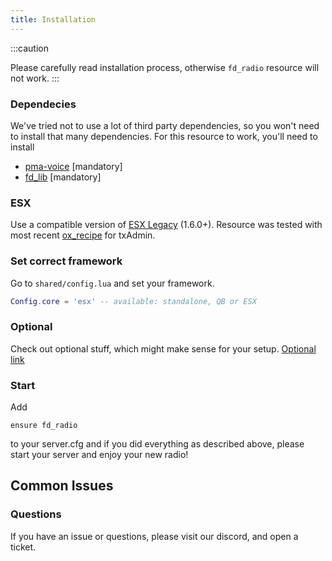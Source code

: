 ```yaml
---
title: Installation
---
```


:::caution

Please carefully read installation process, otherwise `fd_radio` resource will not work.
:::

### Dependecies

We've tried not to use a lot of third party dependencies, so you won't need to install that many dependencies. For this resource to work, you'll need to install
- [pma-voice](https://github.com/AvarianKnight/pma-voice) [mandatory]
- [fd_lib](https://github.com/FelisDevelopment/fd_lib) [mandatory]

### ESX
Use a compatible version of [ESX Legacy](https://github.com/esx-framework/esx-legacy) (1.6.0+). Resource was tested with most recent [ox_recipe](https://github.com/overextended/ox_recipes) for txAdmin.

### Set correct framework
Go to `shared/config.lua` and set your framework.
```lua
Config.core = 'esx' -- available: standalone, QB or ESX
```

### Optional
Check out optional stuff, which might make sense for your setup. [Optional link](/docs/fd_radio/optional)

### Start

Add
```
ensure fd_radio
```
to your server.cfg and if you did everything as described above, please start your server and enjoy your new radio!

## Common Issues

### Questions

If you have an issue or questions, please visit our discord, and open a ticket.
